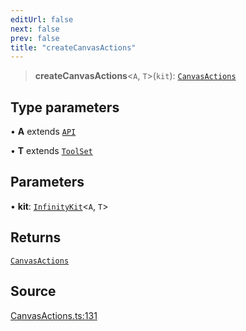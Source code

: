 ```yaml
---
editUrl: false
next: false
prev: false
title: "createCanvasActions"
---
```


> **createCanvasActions**\<`A`, `T`\>(`kit`): [`CanvasActions`](../type-aliases/CanvasActions.md)

## Type parameters

• **A** extends [`API`](../interfaces/API.md)

• **T** extends [`ToolSet`](../type-aliases/ToolSet.md)

## Parameters

• **kit**: [`InfinityKit`](../classes/InfinityKit.md)\<`A`, `T`\>

## Returns

[`CanvasActions`](../type-aliases/CanvasActions.md)

## Source

[CanvasActions.ts:131](https://github.com/nodenogg-in/alpha-p2p/blob/bce45d3dc78f9a00957a766d70c8bb1a066ebf43/packages/infinitykit/src/CanvasActions.ts#L131)
